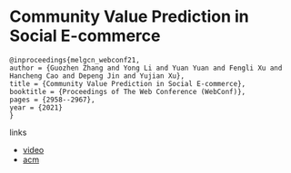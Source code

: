 # Community Value Prediction in Social E-commerce

```
@inproceedings{melgcn_webconf21,
author = {Guozhen Zhang and Yong Li and Yuan Yuan and Fengli Xu and Hancheng Cao and Depeng Jin and Yujian Xu},
title = {Community Value Prediction in Social E-commerce},
booktitle = {Proceedings of The Web Conference (WebConf)},
pages = {2958--2967},
year = {2021}
}
```

links
- [video](https://www.youtube.com/watch?v=G_loVOEaTUo)
- [acm](https://dl.acm.org/doi/10.1145/3442381.3449793)
